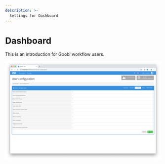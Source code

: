 ```yaml
---
description: >-
  Settings for Dashboard
---
```


# Dashboard

This is an introduction for Goobi workflow users.

![Dashboard](screen_01_en.png)